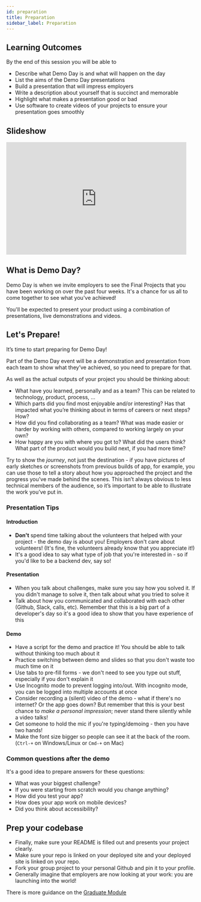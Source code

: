 ```yaml
---
id: preparation
title: Preparation
sidebar_label: Preparation
---
```


## Learning Outcomes

By the end of this session you will be able to

- Describe what Demo Day is and what will happen on the day
- List the aims of the Demo Day presentations
- Build a presentation that will impress employers
- Write a description about yourself that is succinct and memorable
- Highlight what makes a presentation good or bad
- Use software to create videos of your projects to ensure your presentation goes smoothly

## Slideshow

<iframe src="https://docs.google.com/presentation/d/e/2PACX-1vQLfMfy30P8RVJcxKlbZX4ElfgAFBDJz_AeOCJFLlshZjifnJqCktuBX4MmZl8qn4PfmoloNvUxI3tw/embed?start=false&loop=false&delayms=3000" frameborder="0" width="480" height="299" allowfullscreen="true" mozallowfullscreen="true" webkitallowfullscreen="true"></iframe>

## What is Demo Day?

Demo Day is when we invite employers to see the Final Projects that you have been working on over the past four weeks. It's a chance for us all to come together to see what you've achieved!

You'll be expected to present your product using a combination of presentations, live demonstrations and videos.

## Let's Prepare!

It’s time to start preparing for Demo Day!

Part of the Demo Day event will be a demonstration and presentation from each team to show what they’ve achieved, so you need to prepare for that.

As well as the actual outputs of your project you should be thinking about:

- What have you learned, personally and as a team? This can be related to technology, product, process, ...
- Which parts did you find most enjoyable and/or interesting? Has that impacted what you’re thinking about in terms of careers or next steps? How?
- How did you find collaborating as a team? What was made easier or harder by working with others, compared to working largely on your own?
- How happy are you with where you got to? What did the users think? What part of the product would you build next, if you had more time?

Try to show the _journey_, not just the destination - if you have pictures of early sketches or screenshots from previous builds of app, for example, you can use those to tell a story about how you approached the project and the progress you’ve made behind the scenes. This isn’t always obvious to less technical members of the audience, so it’s important to be able to illustrate the work you’ve put in.

### Presentation Tips

#### Introduction

- **Don't** spend time talking about the volunteers that helped with your project - the demo day is about you! Employers don't care about volunteers! (It's fine, the volunteers already know that you appreciate it!)
- It's a good idea to say what type of job that you're interested in - so if you'd like to be a backend dev, say so!

#### Presentation

- When you talk about challenges, make sure you say how you solved it. If you didn't manage to solve it, then talk about what you tried to solve it
- Talk about how you communicated and collaborated with each other (Github, Slack, calls, etc). Remember that this is a big part of a developer's day so it's a good idea to show that you have experience of this

#### Demo

- Have a script for the demo and practice it! You should be able to talk without thinking too much about it
- Practice switching between demo and slides so that you don't waste too much time on it
- Use tabs to pre-fill forms - we don't need to see you type out stuff, especially if you don't explain it
- Use Incognito mode to prevent logging into/out. With incognito mode, you can be logged into multiple accounts at once
- Consider recording a (silent) video of the demo - what if there's no internet? Or the app goes down? But remember that this is your best chance to _make a personal impression_; never stand there silently while a video talks!
- Get someone to hold the mic if you're typing/demoing - then you have two hands!
- Make the font size bigger so people can see it at the back of the room. (`Ctrl-+` on Windows/Linux or `Cmd-+` on Mac)

### Common questions after the demo

It's a good idea to prepare answers for these questions:

- What was your biggest challenge?
- If you were starting from scratch would you change anything?
- How did you test your app?
- How does your app work on mobile devices?
- Did you think about accessibility?

## Prep your codebase

- Finally, make sure your README is filled out and presents your project clearly.
- Make sure your repo is linked on your deployed site and your deployed site is linked on your repo.
- Fork your group project to your personal Github and pin it to your profile.
- Generally imagine that employers are now looking at your work: you are launching into the world!

There is more guidance on the [Graduate Module](https://module-graduates.codeyourfuture.io/exercise-types/cv-and-job-prep/github)
